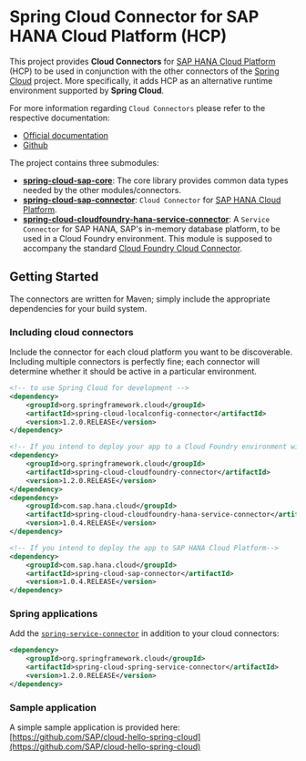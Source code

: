 # Spring Cloud Connector for SAP HANA Cloud Platform (HCP) 

This project provides **Cloud Connectors** for [SAP HANA Cloud Platform](http://hcp.sap.com) (HCP) to be used in conjunction with the other connectors of the [Spring Cloud](http://projects.spring.io/spring-cloud/) project. More specifically, it adds HCP as an alternative runtime environment supported by **Spring Cloud**.

For more information regarding `Cloud Connectors` please refer to the respective documentation: 

* [Official documentation](http://cloud.spring.io/spring-cloud-connectors)
* [Github](https://github.com/spring-cloud/spring-cloud-connectors)



The project contains three submodules:


- **[spring-cloud-sap-core](spring-cloud-sap-core)**: The core library provides common data types needed by the other modules/connectors. 
- **[spring-cloud-sap-connector](spring-cloud-sap-connector)**: `Cloud Connector` for [SAP HANA Cloud Platform](http://hcp.sap.com).
- **[spring-cloud-cloudfoundry-hana-service-connector](spring-cloud-cloudfoundry-hana-service-connector)**: A `Service Connector` for SAP HANA, SAP's in-memory database platform, to be used in a Cloud Foundry environment. This module is supposed to accompany the standard [Cloud Foundry Cloud Connector](https://github.com/spring-cloud/spring-cloud-connectors/tree/master/spring-cloud-cloudfoundry-connector). 

## Getting Started

The connectors are written for Maven; simply include the appropriate dependencies for your build system.

### Including cloud connectors

Include the connector for each cloud platform you want to be discoverable. Including multiple connectors is perfectly fine; each connector will determine whether it should be active in a particular environment.

````xml
<!-- to use Spring Cloud for development -->
<dependency>
    <groupId>org.springframework.cloud</groupId>
    <artifactId>spring-cloud-localconfig-connector</artifactId>
    <version>1.2.0.RELEASE</version>
</dependency>

<!-- If you intend to deploy your app to a Cloud Foundry environment within SAP HCP-->
<dependency>
    <groupId>org.springframework.cloud</groupId>
    <artifactId>spring-cloud-cloudfoundry-connector</artifactId>
    <version>1.2.0.RELEASE</version>
</dependency>
<dependency>
    <groupId>com.sap.hana.cloud</groupId>
    <artifactId>spring-cloud-cloudfoundry-hana-service-connector</artifactId>
    <version>1.0.4.RELEASE</version>
</dependency>

<!-- If you intend to deploy the app to SAP HANA Cloud Platform-->
<dependency>
    <groupId>com.sap.hana.cloud</groupId>
    <artifactId>spring-cloud-sap-connector</artifactId>
    <version>1.0.4.RELEASE</version>
</dependency>
````

### Spring applications

Add the [`spring-service-connector`](https://github.com/spring-cloud/spring-cloud-connectors/tree/master/spring-cloud-spring-service-connector) in addition to your cloud connectors:

````xml
<dependency>
	<groupId>org.springframework.cloud</groupId>
	<artifactId>spring-cloud-spring-service-connector</artifactId>
	<version>1.2.0.RELEASE</version>
</dependency>
````

### Sample application

A simple sample application is provided here: [https://github.com/SAP/cloud-hello-spring-cloud](https://github.com/SAP/cloud-hello-spring-cloud)

